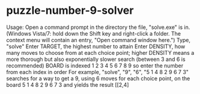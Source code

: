 # puzzle-number-9-solver

Usage:
Open a command prompt in the directory the file, "solve.exe" is in. (Windows Vista/7: hold down the Shift key and right-click a folder. The context menu will contain an entry, "Open command window here.")
Type, "solve"
Enter TARGET, the highest number to attain
Enter DENSITY, how many moves to choose from at each choice point; higher DENSITY means a more thorough but also exponentially slower search (between 3 and 6 is recommended)
BOARD is indexed
1 2 3
4 5 6
7 8 9
so enter the number from each index in order
For example, "solve", "9", "6", "5 1 4 8 2 9 6 7 3" 
searches for a way to get a 9,
using 6 moves for each choice point,
on the board
5 1 4
8 2 9
6 7 3
and yields the result [[2,4]
